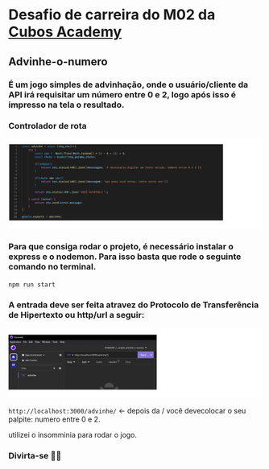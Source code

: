 # Desafio de carreira do M02 da  [Cubos Academy](https://cubos.academy/)

## Advinhe-o-numero
### É um jogo simples de advinhação, onde o usuário/cliente da API irá requisitar um número entre 0 e 2, logo após isso é impresso na tela o resultado.

### Controlador de rota
![controlador](./imgs/controlador-advinhe-o-numero.png)

### Para que consiga rodar o projeto, é necessário instalar o express e o nodemon. Para isso basta que rode o seguinte comando no terminal.

`npm run start`

### A entrada deve ser feita atravez do Protocolo de Transferência de Hipertexto ou http/url a seguir:

![controlador](./imgs/entrada.png)

`http://localhost:3000/advinhe/` <- depois da / você devecolocar o seu palpite: numero entre 0 e 2.

utilizei o insomminia para rodar o jogo. 

### Divirta-se 🙈🙉
